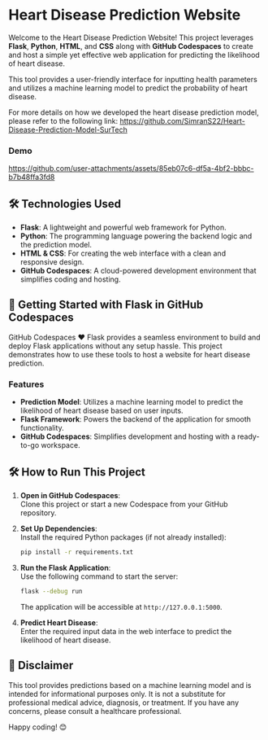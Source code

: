 # Heart Disease Prediction Website  

Welcome to the Heart Disease Prediction Website! This project leverages **Flask**, **Python**, **HTML**, and **CSS** along with **GitHub Codespaces** to create and host a simple yet effective web application for predicting the likelihood of heart disease.  

This tool provides a user-friendly interface for inputting health parameters and utilizes a machine learning model to predict the probability of heart disease.  

For more details on how we developed the heart disease prediction model, please refer to the following link: https://github.com/SimranS22/Heart-Disease-Prediction-Model-SurTech

### Demo 

https://github.com/user-attachments/assets/85eb07c6-df5a-4bf2-bbbc-b7b48ffa3fd8

## 🛠 **Technologies Used**  
- **Flask**: A lightweight and powerful web framework for Python.  
- **Python**: The programming language powering the backend logic and the prediction model.  
- **HTML & CSS**: For creating the web interface with a clean and responsive design.  
- **GitHub Codespaces**: A cloud-powered development environment that simplifies coding and hosting.  
  

## 🚀 **Getting Started with Flask in GitHub Codespaces**  
GitHub Codespaces ♥️ Flask provides a seamless environment to build and deploy Flask applications without any setup hassle. This project demonstrates how to use these tools to host a website for heart disease prediction.  

### Features  
- **Prediction Model**: Utilizes a machine learning model to predict the likelihood of heart disease based on user inputs.  
- **Flask Framework**: Powers the backend of the application for smooth functionality.  
- **GitHub Codespaces**: Simplifies development and hosting with a ready-to-go workspace.

## 🛠 **How to Run This Project**  

1. **Open in GitHub Codespaces**:  
   Clone this project or start a new Codespace from your GitHub repository.  

2. **Set Up Dependencies**:  
   Install the required Python packages (if not already installed):  
   ```bash
   pip install -r requirements.txt
   ```  

3. **Run the Flask Application**:  
   Use the following command to start the server:  
   ```bash
   flask --debug run
   ```  
   The application will be accessible at `http://127.0.0.1:5000`.  

4. **Predict Heart Disease**:  
   Enter the required input data in the web interface to predict the likelihood of heart disease.  

## 🏥 **Disclaimer**  
This tool provides predictions based on a machine learning model and is intended for informational purposes only. It is not a substitute for professional medical advice, diagnosis, or treatment. If you have any concerns, please consult a healthcare professional.  

Happy coding! 😊  
